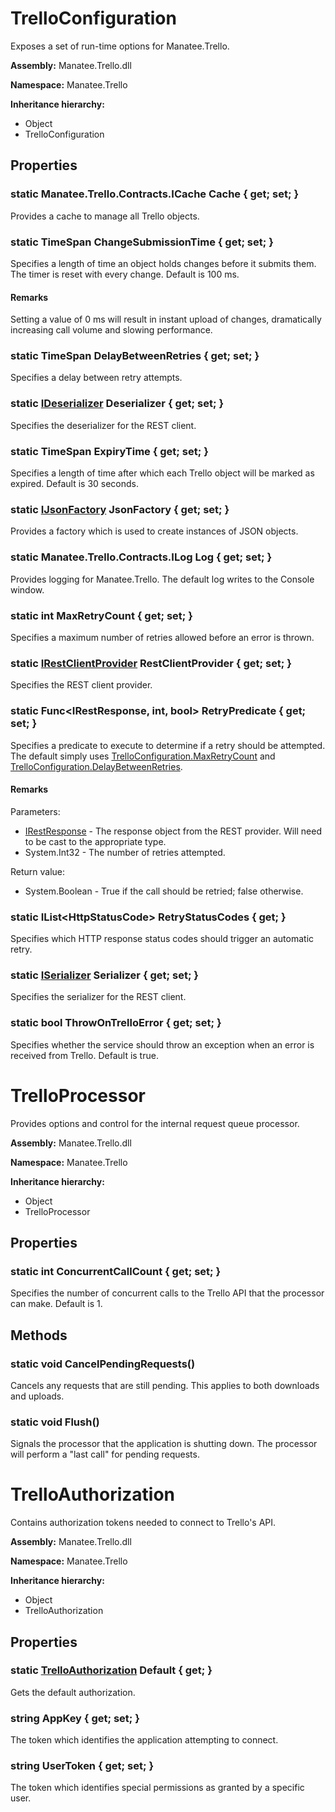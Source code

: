 # TrelloConfiguration

Exposes a set of run-time options for Manatee.Trello.

**Assembly:** Manatee.Trello.dll

**Namespace:** Manatee.Trello

**Inheritance hierarchy:**

- Object
- TrelloConfiguration

## Properties

### static Manatee.Trello.Contracts.ICache Cache { get; set; }

Provides a cache to manage all Trello objects.

### static TimeSpan ChangeSubmissionTime { get; set; }

Specifies a length of time an object holds changes before it submits them. The timer is reset with every change. Default is 100 ms.

#### Remarks

Setting a value of 0 ms will result in instant upload of changes, dramatically increasing call volume and slowing performance.

### static TimeSpan DelayBetweenRetries { get; set; }

Specifies a delay between retry attempts.

### static [IDeserializer](API-Json#ideserializer) Deserializer { get; set; }

Specifies the deserializer for the REST client.

### static TimeSpan ExpiryTime { get; set; }

Specifies a length of time after which each Trello object will be marked as expired. Default is 30 seconds.

### static [IJsonFactory](API-Json#ijsonfactory) JsonFactory { get; set; }

Provides a factory which is used to create instances of JSON objects.

### static Manatee.Trello.Contracts.ILog Log { get; set; }

Provides logging for Manatee.Trello. The default log writes to the Console window.

### static int MaxRetryCount { get; set; }

Specifies a maximum number of retries allowed before an error is thrown.

### static [IRestClientProvider](API-Rest#irestclientprovider) RestClientProvider { get; set; }

Specifies the REST client provider.

### static Func&lt;IRestResponse, int, bool&gt; RetryPredicate { get; set; }

Specifies a predicate to execute to determine if a retry should be attempted. The default simply uses [TrelloConfiguration.MaxRetryCount](API-Configuration#static-int-maxretrycount--get-set-) and [TrelloConfiguration.DelayBetweenRetries](API-Configuration#static-timespan-delaybetweenretries--get-set-).

#### Remarks

Parameters:

- [IRestResponse](API-Rest#irestresponse) - The response object from the REST provider. Will need to be cast to the appropriate type.
- System.Int32 - The number of retries attempted.

Return value:

- System.Boolean - True if the call should be retried; false otherwise.

### static IList&lt;HttpStatusCode&gt; RetryStatusCodes { get; }

Specifies which HTTP response status codes should trigger an automatic retry.

### static [ISerializer](API-Json#iserializer) Serializer { get; set; }

Specifies the serializer for the REST client.

### static bool ThrowOnTrelloError { get; set; }

Specifies whether the service should throw an exception when an error is received from Trello. Default is true.

# TrelloProcessor

Provides options and control for the internal request queue processor.

**Assembly:** Manatee.Trello.dll

**Namespace:** Manatee.Trello

**Inheritance hierarchy:**

- Object
- TrelloProcessor

## Properties

### static int ConcurrentCallCount { get; set; }

Specifies the number of concurrent calls to the Trello API that the processor can make. Default is 1.

## Methods

### static void CancelPendingRequests()

Cancels any requests that are still pending. This applies to both downloads and uploads.

### static void Flush()

Signals the processor that the application is shutting down. The processor will perform a &quot;last call&quot; for pending requests.

# TrelloAuthorization

Contains authorization tokens needed to connect to Trello&#39;s API.

**Assembly:** Manatee.Trello.dll

**Namespace:** Manatee.Trello

**Inheritance hierarchy:**

- Object
- TrelloAuthorization

## Properties

### static [TrelloAuthorization](API-Configuration#trelloauthorization) Default { get; }

Gets the default authorization.

### string AppKey { get; set; }

The token which identifies the application attempting to connect.

### string UserToken { get; set; }

The token which identifies special permissions as granted by a specific user.

